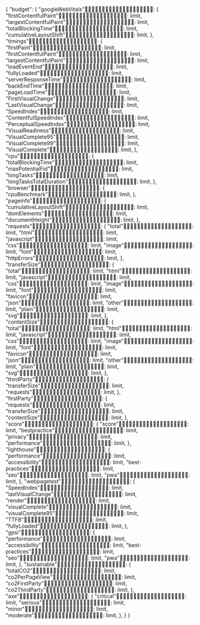 {
 "budget": {
   "googleWebVitals": {
         "firstContentfulPaint": limit,
         "largestContentfulPaint": limit,
         "totalBlockingTime": limit,
         "cumulativeLayoutShift": limit,
    },
   "timings": {
         "firstPaint": limit,
         "firstContentfulPaint": limit,
         "largestContentfulPaint": limit,
         "loadEventEnd": limit,
         "fullyLoaded": limit,
         "serverResponseTime": limit,
         "backEndTime": limit,
         "pageLoadTime": limit,
         "FirstVisualChange": limit,
         "LastVisualChange": limit,
         "SpeedIndex": limit,
         "ContentfulSpeedIndex": limit,
         "PerceptualSpeedIndex": limit,
         "VisualReadiness": limit,
         "VisualComplete95": limit,
         "VisualComplete99": limit,
         "VisualComplete": limit,
    },
   "cpu": {
         "totalBlockingTime": limit,
         "maxPotentialFid": limit,
         "longTasks": limit,
         "longTasksTotalDuration": limit,
    },
   "browser": {
         "cpuBenchmark": limit,
    },
   "pageinfo": {
         "cumulativeLayoutShift": limit,
         "domElements": limit,
         "documentHeight": limit,
    },
   "requests": {
         "total": limit,
         "html": limit,
         "javascript": limit,
         "css": limit,
         "image": limit,
         "font": limit,
         "httpErrors": limit,
    },
   "transferSize": {
         "total": limit,
         "html": limit,
         "javascript": limit,
         "css": limit,
         "image": limit,
         "font": limit,
         "favicon": limit,
         "json": limit,
         "other": limit,
         "plain": limit,
         "svg": limit,
    },
   "contentSize": {
         "total": limit,
         "html": limit,
         "javascript": limit,
         "css": limit,
         "image": limit,
         "font": limit,
         "favicon": limit,
         "json": limit,
         "other": limit,
         "plain": limit,
         "svg": limit,
    },
   "thirdParty": {
         "transferSize": limit,
         "requests": limit,
    },
   "firstParty": {
         "requests": limit,
         "transferSize": limit,
         "contentSize": limit,
    },
   "score": {
         "score": limit,
         "bestpractice": limit,
         "privacy": limit,
         "performance": limit,
    },
   "lighthouse": {
         "performance": limit,
         "accessibility": limit,
         "best-practices": limit,
         "seo": limit,
         "pwa": limit,
    },
   "webpagetest": {
         "SpeedIndex": limit,
         "lastVisualChange": limit,
         "render": limit,
         "visualComplete": limit,
         "visualComplete95": limit,
         "TTFB": limit,
         "fullyLoaded": limit,
    },
   "gpsi": {
         "performance": limit,
         "accessibility": limit,
         "best-practices": limit,
         "seo": limit,
         "pwa": limit,
    },
   "sustainable": {
         "totalCO2": limit,
         "co2PerPageView": limit,
         "co2FirstParty": limit,
         "co2ThirdParty": limit,
    },
   "axe": {
         "critical": limit,
         "serious": limit,
         "minor": limit,
         "moderate": limit,
    },
 }
}
